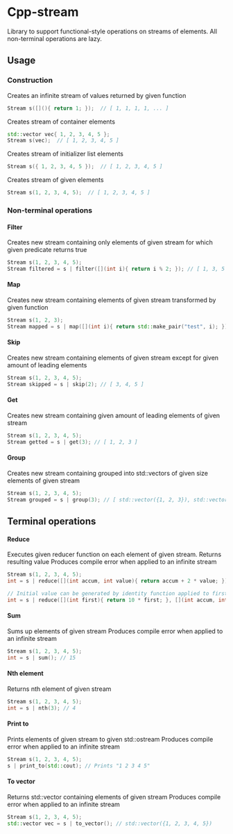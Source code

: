 # Cpp-stream
Library to support functional-style operations on streams of elements.
All non-terminal operations are lazy.

## Usage

### Construction

Creates an infinite stream of values returned by given function
```cpp
Stream s([](){ return 1; });  // [ 1, 1, 1, 1, ... ]
```
Creates stream of container elements
```cpp
std::vector vec{ 1, 2, 3, 4, 5 };
Stream s(vec);  // [ 1, 2, 3, 4, 5 ]
```
Creates stream of initializer list elements
```cpp
Stream s({ 1, 2, 3, 4, 5 });  // [ 1, 2, 3, 4, 5 ]
```
Creates stream of given elements
```cpp
Stream s(1, 2, 3, 4, 5);  // [ 1, 2, 3, 4, 5 ]
```
### Non-terminal operations
#### Filter
Creates new stream containing only elements of given stream for which given predicate returns true
```cpp
Stream s(1, 2, 3, 4, 5);
Stream filtered = s | filter([](int i){ return i % 2; }); // [ 1, 3, 5 ]
```
#### Map
Creates new stream containing elements of given stream transformed by given function
```cpp
Stream s(1, 2, 3);
Stream mapped = s | map([](int i){ return std::make_pair("test", i); }); // [ pair("test", 1), pair("test", 2), pair("test", 3) ]
```
#### Skip
Creates new stream containing elements of given stream except for given amount of leading elements
```cpp
Stream s(1, 2, 3, 4, 5);
Stream skipped = s | skip(2); // [ 3, 4, 5 ]
```
#### Get
Creates new stream containing given amount of leading elements of given stream
```cpp
Stream s(1, 2, 3, 4, 5);
Stream getted = s | get(3); // [ 1, 2, 3 ]
```
#### Group
Creates new stream containing grouped into std::vectors of given size elements of given stream
```cpp
Stream s(1, 2, 3, 4, 5);
Stream grouped = s | group(3); // [ std::vector({1, 2, 3}), std::vector({4, 5}) ]
```

## Terminal operations

#### Reduce
Executes given reducer function on each element of given stream. Returns resulting value
Produces compile error when applied to an infinite stream
```cpp
Stream s(1, 2, 3, 4, 5);
int = s | reduce([](int accum, int value){ return accum + 2 * value; }); // 30

// Initial value can be generated by identity function applied to first element of stream
int = s | reduce([](int first){ return 10 * first; }, [](int accum, int value){ return accum + 2 * value; }); // 38
```
#### Sum
Sums up elements of given stream
Produces compile error when applied to an infinite stream
```cpp
Stream s(1, 2, 3, 4, 5);
int = s | sum(); // 15
```
#### Nth element
Returns nth element of given stream
```cpp
Stream s(1, 2, 3, 4, 5);
int = s | nth(3); // 4
```
#### Print to
Prints elements of given stream to given std::ostream
Produces compile error when applied to an infinite stream
```cpp
Stream s(1, 2, 3, 4, 5);
s | print_to(std::cout); // Prints "1 2 3 4 5"
```
#### To vector
Returns std::vector containing elements of given stream
Produces compile error when applied to an infinite stream
```cpp
Stream s(1, 2, 3, 4, 5);
std::vector vec = s | to_vector(); // std::vector({1, 2, 3, 4, 5})
```
